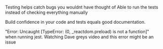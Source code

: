 Testing helps catch bugs you wouldnt have thought of
Able to run the tests instead of checking everything manually

Build confidence in your code and tests equals good documentation.


"Error: Uncaught [TypeError: (0, _reactdom.preload) is not a function]" when running jest.
Watching Dave greys video and this error might be an issue
